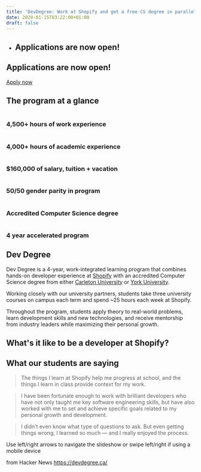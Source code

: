 ```yaml
---
title: 'DevDegree: Work at Shopify and get a free CS degree in parallel'
date: 2020-01-15T03:22:00+01:00
draft: false
---
```


*   Applications are now open!
    --------------------------
    

Applications are now open!
--------------------------

[Apply now](https://devdegree.ca/pages/applications-and-interviews)

The program at a glance
-----------------------

<p><img src="https://cdn.shopify.com/s/files/1/0078/7772/2134/files/code\_480x480@2x.png?v=1575863761" alt="" /></p>

### 4,500+ hours of work experience

<p><img src="https://cdn.shopify.com/s/files/1/0078/7772/2134/files/calendar\_9b55e7ac-dde8-4124-914e-647bf491600f\_480x480@2x.png?v=1575863779" alt="" /></p>

### 4,000+ hours of academic experience

<p><img src="https://cdn.shopify.com/s/files/1/0078/7772/2134/files/money\_2319c033-1a73-433c-9f32-2e5d3700425c\_480x480@2x.png?v=1575863795" alt="" /></p>

### $160,000 of salary, tuition + vacation

<p><img src="https://cdn.shopify.com/s/files/1/0078/7772/2134/files/heart\_445222e0-91ff-4053-a668-8ebed23c88c4\_480x480@2x.png?v=1575863812" alt="" /></p>

### 50/50 gender parity in program

<p><img src="https://cdn.shopify.com/s/files/1/0078/7772/2134/files/check\_da9840dc-5dca-41ac-9333-c1e44fd9679a\_480x480@2x.png?v=1575863828" alt="" /></p>

### Accredited Computer Science degree

<p><img src="https://cdn.shopify.com/s/files/1/0078/7772/2134/files/confetti\_480x480@2x.png?v=1575863842" alt="" /></p>

### 4 year accelerated program

Dev Degree
----------

Dev Degree is a 4-year, work-integrated learning program that combines hands-on developer experience at [Shopify](https://www.shopify.ca/) with an accredited Computer Science degree from either [Carleton University](https://carleton.ca/ "https://carleton.ca/") or [York University](https://lassonde.yorku.ca/ "https://lassonde.yorku.ca/").

Working closely with our university partners, students take three university courses on campus each term and spend ~25 hours each week at Shopify.

Throughout the program, students apply theory to real-world problems, learn development skills and new technologies, and receive mentorship from industry leaders while maximizing their personal growth.

What's it like to be a developer at Shopify?
--------------------------------------------

What our students are saying
----------------------------

> The things I learn at Shopify help me progress at school, and the things I learn in class provide context for my work.

> I have been fortunate enough to work with brilliant developers who have not only taught me key software engineering skills, but have also worked with me to set and achieve specific goals related to my personal growth and development.

> I didn’t even know what type of questions to ask. But even getting things wrong, I learned so much — and I really enjoyed the process.

Use left/right arrows to navigate the slideshow or swipe left/right if using a mobile device

  
  
from Hacker News https://devdegree.ca/